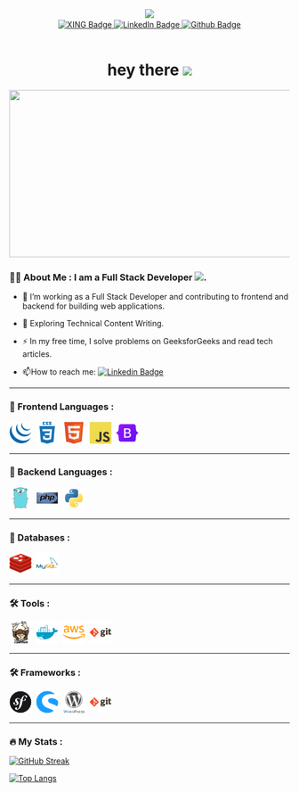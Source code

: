 <div id="header" align="center">
    <img src="https://media.giphy.com/media/M9gbBd9nbDrOTu1Mqx/giphy.gif" width="100"/>
</div>

<div id="badges" align="center">
  <a href="your-youtube-URL">
    <img src="https://img.shields.io/badge/Xing-black?style=for-the-badge&logo=xing&logoColor=white" alt="XING Badge"/>
  </a>
   <a href="your-linkedin-URL">
    <img src="https://img.shields.io/badge/LinkedIn-blue?style=for-the-badge&logo=linkedin&logoColor=white" alt="LinkedIn Badge"/>
  </a>
   <a href="your-youtube-URL">
    <img src="https://img.shields.io/badge/Github-black?style=for-the-badge&logo=github&logoColor=white" alt="Github Badge"/>
  </a>
    <br>
    
<img src="https://komarev.com/ghpvc/?username=pradeep-veera89&style=flat-square&color=blue" alt=""/>

</div>


<h1 align="center">
  hey there
  <img src="https://media.giphy.com/media/hvRJCLFzcasrR4ia7z/giphy.gif" width="30px"/>
</h1>


<div align="center">
  <img src="https://media.giphy.com/media/dWesBcTLavkZuG35MI/giphy.gif" width="600" height="300"/>
</div>

### :woman_technologist: About Me : I am a Full Stack Developer <img src="https://media.giphy.com/media/WUlplcMpOCEmTGBtBW/giphy.gif" width="30">.

- :telescope: I’m working as a Full Stack Developer and contributing to frontend and backend for building web applications.

- :seedling: Exploring Technical Content Writing.

- :zap: In my free time, I solve problems on GeeksforGeeks and read tech articles.

- :mailbox:How to reach me: [![Linkedin Badge](https://img.shields.io/badge/-PradeepVeera-blue?style=flat&logo=Linkedin&logoColor=white)](your-linkedin-url)

---

### :1st_place_medal: Frontend Languages :
<div>
   <img src="https://github.com/devicons/devicon/blob/master/icons/jquery/jquery-original.svg" title="jQuery" alt="jQuery " width="40" height="40"/>&nbsp;
<img src="https://github.com/devicons/devicon/blob/master/icons/css3/css3-plain-wordmark.svg"  title="CSS3" alt="CSS" width="40" height="40"/>&nbsp;
  <img src="https://github.com/devicons/devicon/blob/master/icons/html5/html5-original.svg" title="HTML5" alt="HTML" width="40" height="40"/>&nbsp;
  <img src="https://github.com/devicons/devicon/blob/master/icons/javascript/javascript-original.svg" title="JavaScript" alt="JavaScript" width="40" height="40"/>&nbsp;
    <img src="https://github.com/devicons/devicon/blob/master/icons/bootstrap/bootstrap-original.svg" title="Bootstrap"  alt="Bootstrap" width="40" height="40"/>&nbsp;

</div>

---

### :2nd_place_medal: Backend Languages :
<div>
   <img src="https://github.com/devicons/devicon/blob/master/icons/go/go-original.svg" title="Go" alt="Go " width="40" height="40"/>&nbsp;
<img src="https://github.com/devicons/devicon/blob/master/icons/php/php-original.svg" title="PHP" alt="PHP " width="40" height="40"/>&nbsp;
<img src="https://github.com/devicons/devicon/blob/master/icons/python/python-original.svg" title="Python" alt="Python " width="40" height="40"/>&nbsp;
</div>

---

### :3rd_place_medal: Databases :
<div>
<img src="https://github.com/devicons/devicon/blob/master/icons/redis/redis-original.svg" title="Redis" alt="Redis " width="40" height="40"/>&nbsp;
  <img src="https://github.com/devicons/devicon/blob/master/icons/mysql/mysql-original-wordmark.svg" title="MySQL"  alt="MySQL" width="40" height="40"/>&nbsp;
</div>

---

### :hammer_and_wrench: Tools :
<div>
  <img src="https://github.com/devicons/devicon/blob/master/icons/composer/composer-original.svg" title="Composer" alt="Composer " width="40" height="40"/>&nbsp;    
  <img src="https://github.com/devicons/devicon/blob/master/icons/docker/docker-plain.svg" title="Docker" alt="Docker" width="40" height="40"/>&nbsp;
  <img src="https://github.com/devicons/devicon/blob/master/icons/amazonwebservices/amazonwebservices-plain-wordmark.svg" title="AWS" alt="AWS" width="40" height="40"/>&nbsp;
  <img src="https://github.com/devicons/devicon/blob/master/icons/git/git-original-wordmark.svg" title="Git" **alt="Git" width="40" height="40"/>
</div>

---

### :hammer_and_wrench: Frameworks :
<div>
  <img src="https://github.com/devicons/devicon/blob/master/icons/symfony/symfony-original.svg" title="Symfony" alt="Symfony " width="40" height="40"/>&nbsp;    
  <img src="https://github.com/devicons/devicon/blob/master/icons/shopware/shopware-original.svg" title="Shopware" alt="Shopware" width="40" height="40"/>&nbsp;
  <img src="https://github.com/devicons/devicon/blob/master/icons/wordpress/wordpress-original.svg" title="Wordpress" alt="Wordpress" width="40" height="40"/>&nbsp;
  <img src="https://github.com/devicons/devicon/blob/master/icons/git/git-original-wordmark.svg" title="Git" **alt="Git" width="40" height="40"/>
</div>

---

### :fire: My Stats :

[![GitHub Streak](http://github-readme-streak-stats.herokuapp.com?user=pradeep-veera89&hide_border=true&border_radius=5)](https://git.io/streak-stats)
   
[![Top Langs](https://github-readme-stats.vercel.app/api/top-langs/?username=pradeep-veera89&layout=compact)](https://github.com/anuraghazra/github-readme-stats)

